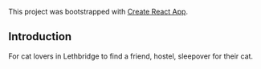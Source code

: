 This project was bootstrapped with [Create React App](https://github.com/facebook/create-react-app).

## Introduction

For cat lovers in Lethbridge to find a friend, hostel, sleepover for their cat.
